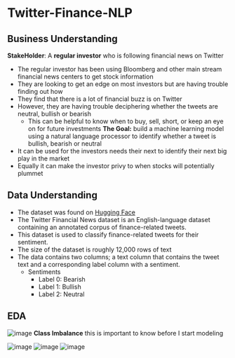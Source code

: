 # Twitter-Finance-NLP
## Business Understanding
**StakeHolder**: A **regular investor** who is following financial news on Twitter
- The regular investor has been using Bloomberg and other main stream financial news centers to get stock information
- They are looking to get an edge on most investors but are having trouble finding out how
- They find that there is a lot of financial buzz is on Twitter
- However, they are having trouble deciphering whether the tweets are neutral, bullish or bearish
    - This can be helpful to know when to buy, sell, short, or keep an eye on for future investments
**The Goal:** build a machine learning model using a natural language processor to identify whether a tweet is bullish, bearish or neutral
- It can be used for the investors needs  their next to identify their next big play in the market
- Equally it can make the investor privy to when stocks will potentially plummet

## Data Understanding
- The dataset was found on [Hugging Face](https://huggingface.co/datasets/zeroshot/twitter-financial-news-sentiment)
- The Twitter Financial News dataset is an English-language dataset containing an annotated corpus of finance-related tweets. 
- This dataset is used to classify finance-related tweets for their sentiment.
- The size of the dataset is roughly 12,000 rows of text
- The data contains two columns; a text column that contains the tweet text and a corresponding label column with a sentiment.
    - Sentiments
         - Label 0: Bearish
         - Label 1: Bullish
         - Label 2: Neutral

## EDA
![image](https://github.com/ddcots24/Twitter-Finance-NLP/assets/131708046/66e7e620-396f-4b0e-9153-ae48d53a427e)
**Class Imbalance** this is important to know before I start modeling

![image](https://github.com/ddcots24/Twitter-Finance-NLP/assets/131708046/b30dba1b-83ee-42a2-a743-dfeddf6c06cc)
![image](https://github.com/ddcots24/Twitter-Finance-NLP/assets/131708046/d0ace2e3-e2c5-4309-ac7e-9e33ec0f95bb)
![image](https://github.com/ddcots24/Twitter-Finance-NLP/assets/131708046/e4904879-734b-41f3-865a-8ac8e4a68e67)
